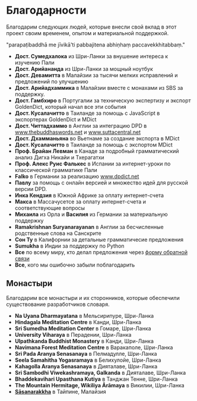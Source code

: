 # Благодарности

Благодарим следующих людей, которые внесли свой вклад в этот проект своим временем, опытом и материальной поддержкой. 

"parapaṭibaddhā me jīvikā'ti pabbajitena abhiṇhaṃ paccavekkhitabbaṃ."

- **Дост. Сумедхалока** из Шри-Ланки за внушение интереса к изучению Пали
- **Дост. Арийананда** из Шри-Ланки за мощный ноутбук
- **Дост. Девамитта** в Малайзии за тысячи мелких исправлений и предложений по улучшению
- **Дост. Арийадхаммика** в Малайзии вместе с монахами из SBS за поддержку.
- **Дост. Гамбхиро** в Португалии за техническую экспертизу и экспорт GoldenDict, который начал все эти события
- **Дост. Кусалачитто** в Таиланде за помощь с JavaScript в экспортерах GoldenDict и MDict
- **Дост. Читтадхаммо** в Англии за интеграцию DPD в www.thebuddhaswords.net и www.suttacentral.net
- **Дост. Дхамманьяна** во Вьетнаме за создание экспорта в MDict
- **Дост. Кусалачитто** в Таиланде за помощь с экспортом MDict
- **Проф. Брайан Левман** в Канаде за подробный грамматический анализ Дигха Никайи и Тхерагатхи
- **Проф. Алекс Руис Фалькес** в Испании за интернет-уроки по классической грамматике Пали
- **Falko** в Германии за реализацию www.dpdict.net
- **Павлу** за помощь с онлайн версией и множество идей для русской версии DPD.
- **Инка Кендзия** в Южной Африке за оплату интернет-счета
- **Макса** в Массачусетсе за оплату интернет-счета и соответствующие вопросы
- **Михаила** из Орла и **Василия** из Германии за материальную поддержку
- **Ramakrishnan Suryanarayanan** в Англии за бесчисленные родственные слова на Санскрите
- **Сон Ту** в Калифорнии за детальные грамматичесие предложения
- **Sumukha** в Индии за поддержку по Python
- **Все** по всему миру, кто делал предложения через [форму обратной связи](https://docs.google.com/forms/d/1iMD9sCSWFfJAFCFYuG9HRIyrr9KFRy0nAOVApM998wM/viewform)
- **Все**, кого мы ошибочно забыли поблагодарить

## Монастыри

Благодарим все монастыри и их сторонников, которые обеспечили существование разработчиков словаря.

- **Na Uyana Dharmayatana** в Мельсирипуре, Шри-Ланка
- **Hindagala Meditation Centre** в Канди, Шри-Ланка
- **Sri Sumedha Meditation Center** в Гомаре, Шри-Ланка
- **University Viharaya** в Перадении, Шри-Ланка
- **Ulpathkanda Buddhist Monastery** в Канди, Шри-Ланка
- **Navimana Forest Meditation Centre** в Варакаполе, Шри-Ланка
- **Sri Pada Aranya Senasanaya** в Пелмадулле, Шри-Ланка
- **Seela Samahitha Yogasramaya** в Белихулойе, Шри-Ланка
- **Kahagolla Aranya Senasanaya** в Дияталаве, Шри-Ланка
- **Sri Sambodhi Viwekashramaya, Galkanda** в Дияталаве, Шри-Ланка
- **Bhaddekavihari Upasthana Kutiya** в Танджан Тенне, Шри-Ланка
- **The Mountain Hermitage, Wikiliya Ārāmaya** в Викилии, Шри-Ланка
- [**Sāsanarakkha**](https://sasanarakkha.org/) в Тайпине, Малайзия

